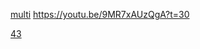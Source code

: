 
[multi](https://github.com/agamat/multitorsion/)    https://youtu.be/9MR7xAUzQgA?t=30




[43](https://github.com/agamat/43)
